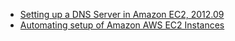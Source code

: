 

  - [Setting up a DNS Server in Amazon EC2, 2012.09](http://engineering.secondmarket.com/post/32692700987/setting-up-a-dns-server-in-amazon-ec2)
  - [Automating setup of Amazon AWS EC2 Instances](http://wrgms.com/post/34075931500/amazonaws)